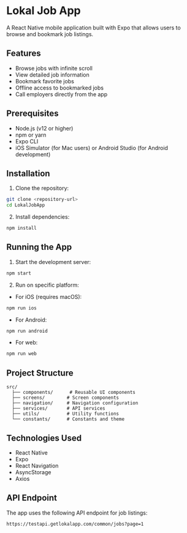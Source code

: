# Lokal Job App

A React Native mobile application built with Expo that allows users to browse and bookmark job listings.

## Features

- Browse jobs with infinite scroll
- View detailed job information
- Bookmark favorite jobs
- Offline access to bookmarked jobs
- Call employers directly from the app

## Prerequisites

- Node.js (v12 or higher)
- npm or yarn
- Expo CLI
- iOS Simulator (for Mac users) or Android Studio (for Android development)

## Installation

1. Clone the repository:
```bash
git clone <repository-url>
cd LokalJobApp
```

2. Install dependencies:
```bash
npm install
```

## Running the App

1. Start the development server:
```bash
npm start
```

2. Run on specific platform:
- For iOS (requires macOS):
```bash
npm run ios
```
- For Android:
```bash
npm run android
```
- For web:
```bash
npm run web
```

## Project Structure

```
src/
  ├── components/      # Reusable UI components
  ├── screens/        # Screen components
  ├── navigation/     # Navigation configuration
  ├── services/       # API services
  ├── utils/          # Utility functions
  └── constants/      # Constants and theme
```

## Technologies Used

- React Native
- Expo
- React Navigation
- AsyncStorage
- Axios

## API Endpoint

The app uses the following API endpoint for job listings:
```
https://testapi.getlokalapp.com/common/jobs?page=1
``` 
